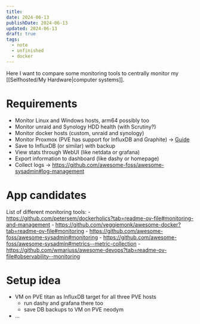 ```yaml
---
title: 
date: 2024-06-13
publishDate: 2024-06-13
updated: 2024-06-13
draft: true
tags:
  - note
  - unfinished
  - docker
---
```

 
Here I want to compare some monitoring tools to centrally monitor my [[Selfhosted/My Hardware|computer systems]].

# Requirements

- Monitor Linux and Windows hosts, arm64 possibly too
- Monitor unraid and Synology HDD health (with Scrutiny?)
- Monitor docker hosts (custom, unraid and synology)
- Monitor Proxmox (PVE has support for InfluxDB and Graphite) -> [Guide](https://medium.com/@nykogabriel/how-to-monitor-proxmox-with-grafana-and-influxdb-e55116081867)
- Save to InfluxDB (or similar) with backup
- View stats through WebUI (like netdata or grafana)
- Export information to dashboard (like dashy or homepage)
- Collect logs -> https://github.com/awesome-foss/awesome-sysadmin#log-management

# App candidates

List of different monitoring tools:
	- https://github.com/petersem/dockerholics?tab=readme-ov-file#monitoring-and-management
	- https://github.com/veggiemonk/awesome-docker?tab=readme-ov-file#monitoring
	- https://github.com/awesome-foss/awesome-sysadmin#monitoring
	- https://github.com/awesome-foss/awesome-sysadmin#metrics--metric-collection
	- https://github.com/wmariuss/awesome-devops?tab=readme-ov-file#observability--monitoring

# Setup idea

- VM on PVE titan as InfluxDB target for all three PVE hosts
	- run dashy and grafana there too
	- save DB backups to VM on PVE neodym
- ...